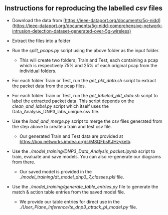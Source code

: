 ## Instructions for reproducing the labelled _csv_ files
- Download the data from [https://ieee-dataport.org/documents/5g-nidd](https://ieee-dataport.org/documents/5g-nidd-comprehensive-network-intrusion-detection-dataset-generated-over-5g-wireless) 
- Extract the files into a folder


- Run the _split_pcaps.py_ script using the above folder as the input folder. 
    - This will create two folders; Train and Test, each containing a pcap which is respectively 75% and 25% of each original pcap from the individual folders.

- For each folder Train or Test, run the _get_pkt_data.sh_ script to extract the packet data from the pcap files.
- For each folder Train or Test, run the _get_labeled_pkt_data.sh_ script to label the extracted packet data. This script depends on the _clean_and_label.py_ script which itself uses the Data_Analysis_DNP3_labs_unique.csv file.
- Use the _load_and_merge.py_ script to merge the csv files generated from the step above to create a train and test csv file.
    - Our generated Train and Test data are provided at https://box.networks.imdea.org/s/M8QFbsKJHzykeIb.

- Use the _./model_training/DNP3_Data_Analysis_packet.ipynb_ script to train, evaluate and save models. You can also re-generate our diagrams from there.
    - Our saved model is provided in the _./model_training/dt_model_dnp3_7_classes.pkl_ file.
- Use the _./model_training/generate_table_entries.py_ file to generate the match & action table entries from the saved model file.
    - We provide our table entries for direct use in the _./User_Plane_Inference/te_dnp3_attack_pl_model.py_ file.